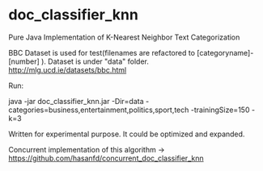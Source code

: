 # doc_classifier_knn

Pure Java Implementation of K-Nearest Neighbor Text Categorization

BBC Dataset is used for test(filenames are refactored to [categoryname]-[number] ). Dataset is under "data" folder.
http://mlg.ucd.ie/datasets/bbc.html

Run:


java -jar doc_classifier_knn.jar -Dir=data -categories=business,entertainment,politics,sport,tech -trainingSize=150 -k=3


Written for experimental purpose. It could be optimized and expanded.

Concurrent implementation of this algorithm -> https://github.com/hasanfd/concurrent_doc_classifier_knn
